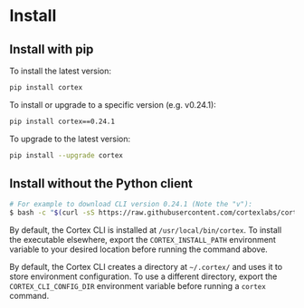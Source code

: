 # Install

## Install with pip

To install the latest version:

```bash
pip install cortex
```

<!-- CORTEX_VERSION_README x2 -->
To install or upgrade to a specific version (e.g. v0.24.1):

```bash
pip install cortex==0.24.1
```

To upgrade to the latest version:

```bash
pip install --upgrade cortex
```

## Install without the Python client

<!-- CORTEX_VERSION_README x2 -->
```bash
# For example to download CLI version 0.24.1 (Note the "v"):
$ bash -c "$(curl -sS https://raw.githubusercontent.com/cortexlabs/cortex/v0.24.1/get-cli.sh)"
```

By default, the Cortex CLI is installed at `/usr/local/bin/cortex`. To install the executable elsewhere, export the `CORTEX_INSTALL_PATH` environment variable to your desired location before running the command above.

By default, the Cortex CLI creates a directory at `~/.cortex/` and uses it to store environment configuration. To use a different directory, export the `CORTEX_CLI_CONFIG_DIR` environment variable before running a `cortex` command.
